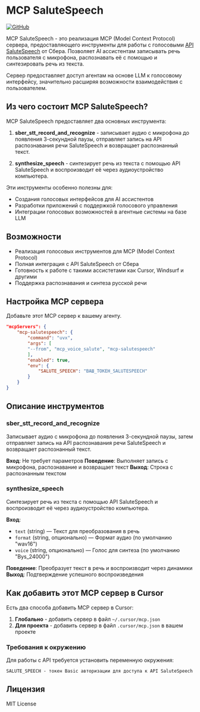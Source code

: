 # MCP SaluteSpeech

[![GitHub](https://img.shields.io/badge/github-%23121011.svg?style=for-the-badge&logo=github&logoColor=white)](https://github.com/trashchenkov/mcp_voice_salute)

MCP SaluteSpeech - это реализация MCP (Model Context Protocol) сервера, предоставляющего инструменты для работы с голосовыми [API SaluteSpeech](https://developers.sber.ru/docs/ru/salutespeech/overview) от Сбера. Позволяет AI ассистентам записывать речь пользователя с микрофона, распознавать её с помощью и синтезировать речь из текста.

Сервер предоставляет доступ агентам на основе LLM к голосовому интерфейсу, значительно расширяя возможности взаимодействия с пользователем.

## Из чего состоит MCP SaluteSpeech?

MCP SaluteSpeech предоставляет два основных инструмента:

1. **sber_stt_record_and_recognize** - записывает аудио с микрофона до появления 3-секундной паузы, отправляет запись на API распознавания речи SaluteSpeech и возвращает распознанный текст.

2. **synthesize_speech** - синтезирует речь из текста с помощью API SaluteSpeech и воспроизводит её через аудиоустройство компьютера.

Эти инструменты особенно полезны для:
- Создания голосовых интерфейсов для AI ассистентов
- Разработки приложений с поддержкой голосового управления
- Интеграции голосовых возможностей в агентные системы на базе LLM

## Возможности

- Реализация голосовых инструментов для MCP (Model Context Protocol)
- Полная интеграция с API SaluteSpeech от Сбера
- Готовность к работе с такими ассистетами как Cursor, Windsurf и другими
- Поддержка распознавания и синтеза русской речи


## Настройка MCP сервера

Добавьте этот MCP сервер к вашему агенту.

```json
"mcpServers": {
    "mcp-salutespeech": {
        "command": "uvx",
        "args": [
        "--from", "mcp_voice_salute", "mcp-salutespeech"
        ],
        "enabled": true,
        "env": {
            "SALUTE_SPEECH": "ВАШ_ТОКЕН_SALUTESPEECH"
        }
    }
}
```

## Описание инструментов

### sber_stt_record_and_recognize

Записывает аудио с микрофона до появления 3-секундной паузы, затем отправляет запись на API распознавания речи SaluteSpeech и возвращает распознанный текст.

**Вход**: Не требует параметров
**Поведение**: Выполняет запись с микрофона, распознавание и возвращает текст
**Выход**: Строка с распознанным текстом

### synthesize_speech

Синтезирует речь из текста с помощью API SaluteSpeech и воспроизводит её через аудиоустройство компьютера.

**Вход**:
- `text` (string) — Текст для преобразования в речь
- `format` (string, опционально) — Формат аудио (по умолчанию "wav16")
- `voice` (string, опционально) — Голос для синтеза (по умолчанию "Bys_24000")

**Поведение**: Преобразует текст в речь и воспроизводит через динамики
**Выход**: Подтверждение успешного воспроизведения


## Как добавить этот MCP сервер в Cursor

Есть два способа добавить MCP сервер в Cursor:

1. **Глобально** - добавить сервер в файл `~/.cursor/mcp.json`
2. **Для проекта** - добавить сервер в файл `.cursor/mcp.json` в вашем проекте



### Требования к окружению

Для работы с API требуется установить переменную окружения:

```
SALUTE_SPEECH - токен Basic авторизации для доступа к API SaluteSpeech
```

## Лицензия

MIT License
